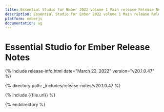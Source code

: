 ```yaml
---
title: Essential Studio for Ember 2022 volume 1 Main release Release Notes  
description: Essential Studio for Ember 2022 volume 1 Main release Release Notes  
platform: emberjs
documentation: ug
---
```


# Essential Studio for Ember  Release Notes  

{% include release-info.html date="March 23, 2022"  version="v20.1.0.47" %} 

{% directory path: _includes/release-notes/v20.1.0.47 %}

{% include {{file.url}} %}

{% enddirectory %}